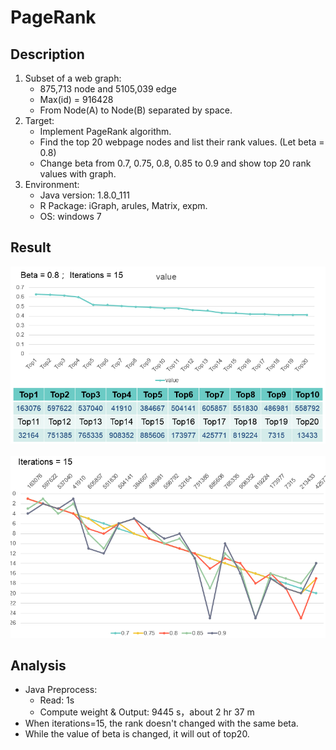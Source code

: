 PageRank
===


Description
---
1. Subset of a web graph:
    - 875,713 node and 5105,039 edge
    - Max(id) = 916428
    - From Node(A) to Node(B) separated by space.
2. Target:
    - Implement PageRank algorithm.
    - Find the top 20 webpage nodes and list their rank values. (Let beta = 0.8)
    - Change beta from 0.7, 0.75, 0.8, 0.85 to 0.9 and show top 20 rank values with graph.
3. Environment:
    - Java version: 1.8.0_111
    - R Package: iGraph, arules, Matrix, expm.
    - OS: windows 7


Result
---
![result1](https://github.com/guiruli08650129/NUTN-Course/blob/master/BigData/PageRank/pictures/result1.PNG)
<br><br>
![result2](https://github.com/guiruli08650129/NUTN-Course/blob/master/BigData/PageRank/pictures/result2.PNG)

Analysis
---
- Java Preprocess:
    - Read: 1s
    - Compute weight & Output: 9445 s，about 2 hr 37 m 
- When iterations=15, the rank doesn't changed with the same beta.
- While the value of beta is changed, it will out of top20.



